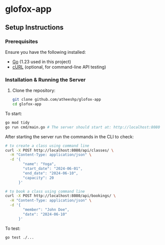 # glofox-app

## Setup Instructions

### Prerequisites

Ensure you have the following installed:

- [Go](https://go.dev/dl/) (1.23 used in this project)
- [cURL](https://curl.se/) (optional, for command-line API testing)

### Installation & Running the Server

1. Clone the repository:

   ```sh
   git clone github.com/atheeshp/glofox-app
   cd glofox-app

To start:

```sh
go mod tidy
go run cmd/main.go # The server should start at: http://localhost:8080
```

After starting the server run the commands in the CLI to check:

```sh
# to create a class using command line
curl -X POST http://localhost:8080/api/classes/ \
  -H "Content-Type: application/json" \
  -d '{
        "name": "Yoga",
        "start_date": "2024-06-01",
        "end_date": "2024-06-10",
        "capacity": 20
      }'

# to book a class using command line
curl -X POST http://localhost:8080/api/bookings/ \
  -H "Content-Type: application/json" \
  -d '{
        "member": "John Doe",
        "date": "2024-06-10"
      }'


```

To test:

```sh
go test ./...
```
